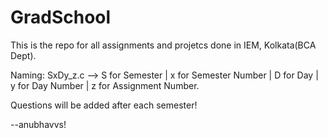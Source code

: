 # GradSchool

This is the repo for all assignments and projetcs done in IEM, Kolkata(BCA Dept).

Naming:
SxDy_z.c --> S for Semester | x for Semester Number | D for Day | y for Day Number | z for Assignment Number.

Questions will be added after each semester!

--anubhavvs!
